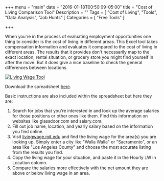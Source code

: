 +++
menu = "main"
date = "2016-01-18T00:50:09-05:00"
title = "Cost of Living Comparison Tool"
Description = ""
Tags = [
  "Cost of Living",
  "Tools",
  "Data Analysis",
  "Job Hunts"
]
Categories = [
  "Free Tools"
]

+++

When you're in the process of evaluating employment opportunities one thing to consider is the cost of living in different areas. This Excel tool takes compensation information and evaluates it compared to the cost of living in different areas. The results that it provides don't necessarily map to the exact location, rental situation, or grocery store you might find yourself in after the move. But it does give a nice baseline to check the general differences between locations.



[![Living Wage Tool](/images/living-wage-comparison-tool.png)](/files/Wage-Comparison-Sheet.xlsx)

Download the spreadsheet [here](/files/Wage-Comparison-Sheet.xlsx).

Basic instructions are also included within the spreadsheet but here they are:

1. Search for jobs that you're interested in and look up the average salaries for those positions or other ones like them. Find this information on websites like glassdoor.com and salary.com.
2. Fill out job name, location, and yearly salary based on the information you find online.
3. Visit [livingwage.mit.edu](http://livingwage.mit.edu) and find the living wage for the area(s) you are looking up. Simply enter a city like "Walla Walla" or "Sacramento", or an area like "Los Angeles County" and choose the most accurate listing from the results you find.
4. Copy the living wage for your situation, and paste it in the Hourly LW in Location column.
5. Compare the salaries more effectively with the net amount they are above or below living wage in an area.